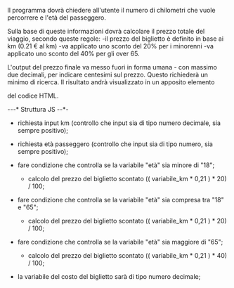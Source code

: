Il programma dovrà chiedere all'utente il numero di chilometri che vuole percorrere e l'età del passeggero.

Sulla base di queste informazioni dovrà calcolare il prezzo totale del viaggio, secondo queste regole:
  -il prezzo del biglietto è definito in base ai km (0.21 € al km)
  -va applicato uno sconto del 20% per i minorenni
  -va applicato uno sconto del 40% per gli over 65.
  
L'output del prezzo finale va messo fuori in forma umana - con massimo due decimali, per indicare centesimi sul prezzo.
Questo richiederà un minimo di ricerca.
Il risultato andrà visualizzato in un apposito elemento <p> del  codice HTML.


-*-*-* Struttura JS *-*-*-
- richiesta input km (controllo che input sia di tipo numero decimale, sia sempre positivo);  
- richiesta età passeggero (controllo che input sia di tipo numero, sia sempre positivo);

- fare condizione che controlla se la variabile "età" sia minore di "18";
  -  calcolo del prezzo del biglietto scontato (( variabile_km * 0,21 ) * 20) / 100;

- fare condizione che controlla se la variabile "età" sia compresa tra "18" e "65";
  -  calcolo del prezzo del biglietto scontato (( variabile_km * 0,21 ) * 20) / 100;
 
- fare condizione che controlla se la variabile "età" sia maggiore di "65";
  -  calcolo del prezzo del biglietto scontato (( variabile_km * 0,21 ) * 40) / 100;
 
- la variabile del costo del biglietto sarà di tipo numero decimale;
